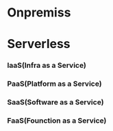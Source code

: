 # Onpremiss

### 

# Serverless

### IaaS(Infra as a Service)

### PaaS(Platform as a Service)

### SaaS(Software as a Service)

### FaaS(Founction as a Service)

